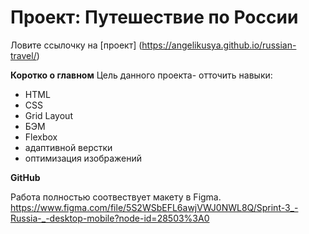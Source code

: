 # Проект: Путешествие по России
Ловите ссылочку на [проект] (https://angelikusya.github.io/russian-travel/)

**Коротко о главном**
Цель данного проекта- отточить навыки:
- HTML
- CSS 
- Grid Layout
- БЭМ
- Flexbox 
- адаптивной верстки
- оптимизация изображений

**GitHub**
 
Работа полностью соотвествует макету в Figma. 
https://www.figma.com/file/5S2WSbEFL6awjVWJ0NWL8Q/Sprint-3_-Russia-_-desktop-mobile?node-id=28503%3A0




